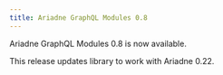 ```yaml
---
title: Ariadne GraphQL Modules 0.8
---
```


Ariadne GraphQL Modules 0.8 is now available.

This release updates library to work with Ariadne 0.22.